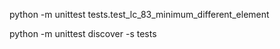  python -m unittest tests.test_lc_83_minimum_different_element

python -m unittest discover -s tests